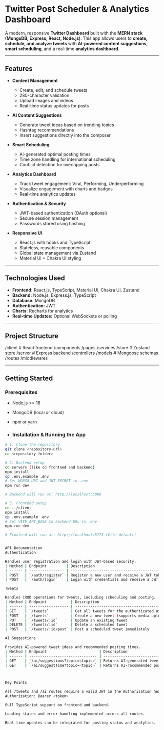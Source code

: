 # Twitter Post Scheduler & Analytics Dashboard

A modern, responsive **Twitter Dashboard** built with the **MERN stack (MongoDB, Express, React, Node.js)**. This app allows users to **create, schedule, and analyze tweets** with **AI-powered content suggestions**, **smart scheduling**, and a real-time **analytics dashboard**.

---

## Features

- **Content Management**  
  - Create, edit, and schedule tweets  
  - 280-character validation  
  - Upload images and videos  
  - Real-time status updates for posts  

- **AI Content Suggestions**  
  - Generate tweet ideas based on trending topics  
  - Hashtag recommendations  
  - Insert suggestions directly into the composer  

- **Smart Scheduling**  
  - AI-generated optimal posting times  
  - Time zone handling for international scheduling  
  - Conflict detection for overlapping posts  

- **Analytics Dashboard**  
  - Track tweet engagement: Viral, Performing, Underperforming  
  - Visualize engagement with charts and badges  
  - Real-time analytics updates  

- **Authentication & Security**  
  - JWT-based authentication (OAuth optional)  
  - Secure session management  
  - Passwords stored using hashing  

- **Responsive UI**  
  - React.js with hooks and TypeScript  
  - Stateless, reusable components  
  - Global state management via Zustand  
  - Material UI + Chakra UI styling  

---

## Technologies Used

- **Frontend:** React.js, TypeScript, Material UI, Chakra UI, Zustand  
- **Backend:** Node.js, Express.js, TypeScript  
- **Database:** MongoDB  
- **Authentication:** JWT  
- **Charts:** Recharts for analytics  
- **Real-time Updates:** Optional WebSockets or polling  

---

## Project Structure

/client # React frontend
/components
/pages
/services
/store # Zustand store
/server # Express backend
/controllers
/models # Mongoose schemas
/routes
/middlewares


---

## Getting Started

### Prerequisites

- Node.js >= 18  
- MongoDB (local or cloud)  
- npm or yarn

- ### Installation & Running the App

```bash
# 1. Clone the repository
git clone <repository-url>
cd <repository-folder>

# 2. Backend setup
cd servers (like cd frontned and backend)
npm install
cp .env.example .env
# Set MONGO_URI and JWT_SECRET in .env
npm run dev

# Backend will run at: http://localhost:5000

# 3. Frontend setup
cd ../client
npm install
cp .env.example .env
# Set VITE_API_BASE to backend URL in .env
npm run dev

# Frontend will run at: http://localhost:5173 (Vite default)


API Documentation
Authentication

Handles user registration and login with JWT-based security.
| Method | Endpoint         | Description                                    |
| ------ | ---------------- | ---------------------------------------------- |
| POST   | `/auth/register` | Register a new user and receive a JWT token    |
| POST   | `/auth/login`    | Login with credentials and receive a JWT token |

Tweets

Handles CRUD operations for tweets, including scheduling and posting.
| Method | Endpoint           | Description                                |
| ------ | ------------------ | ------------------------------------------ |
| GET    | `/tweets`          | Get all tweets for the authenticated user  |
| POST   | `/tweets`          | Create a new tweet (supports media upload) |
| PUT    | `/tweets/:id`      | Update an existing tweet                   |
| DELETE | `/tweets/:id`      | Delete a scheduled tweet                   |
| POST   | `/tweets/:id/post` | Post a scheduled tweet immediately         |

AI Suggestions

Provides AI-powered tweet ideas and recommended posting times.
| Method | Endpoint                        | Description                                      |
| ------ | ------------------------------- | ------------------------------------------------ |
| GET    | `/ai/suggestions?topic=<topic>` | Returns AI-generated tweet ideas for a topic     |
| GET    | `/ai/suggestTime?topic=<topic>` | Returns AI-recommended posting times for a topic |



Key Points

All /tweets and /ai routes require a valid JWT in the Authorization header:
Authorization: Bearer <token>

Full TypeScript support on frontend and backend.

Loading states and error handling implemented across all routes.

Real-time updates can be integrated for posting status and analytics.




